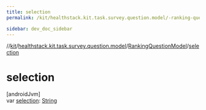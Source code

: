 ```yaml
---
title: selection
permalink: /kit/healthstack.kit.task.survey.question.model/-ranking-question-model/selection.html

sidebar: dev_doc_sidebar
---
```

//[kit](../../../kit.html)/[healthstack.kit.task.survey.question.model](../index.html)/[RankingQuestionModel](index.html)/[selection](selection.html)



# selection



[androidJvm]\
var [selection](selection.html): [String](https://kotlinlang.org/api/latest/jvm/stdlib/kotlin/-string/index.html)




